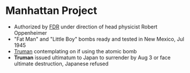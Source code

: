 # Manhattan Project
- Authorized by [FDR](roosevelt_franklin.md) under direction of head physicist Robert Oppenheimer
- "Fat Man" and "Little Boy" bombs ready and tested in New Mexico, Jul 1945
- [Truman](truman_harry.md) contemplating on if using the atomic bomb
- **Truman** issued ultimatum to Japan to surrender by Aug 3 or face ultimate destruction, Japanese refused
